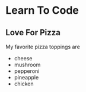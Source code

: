# Learn To Code
## Love For Pizza

My favorite pizza toppings are
* cheese
* mushroom
* pepperoni
* pineapple
* chicken
